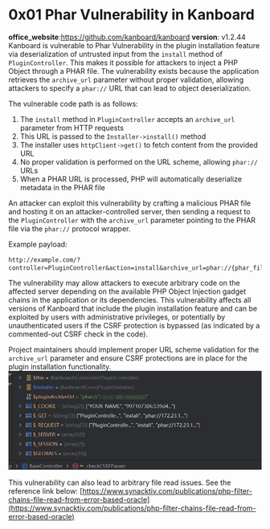 # 0x01 Phar Vulnerability in Kanboard
**office_website**:https://github.com/kanboard/kanboard 
**version**: v1.2.44
Kanboard is vulnerable to Phar Vulnerability  in the plugin installation feature via deserialization of untrusted input from the `install` method of `PluginController`. This makes it possible for attackers to inject a PHP Object through a PHAR file. The vulnerability exists because the application retrieves the `archive_url` parameter without proper validation, allowing attackers to specify a `phar://` URL that can lead to object deserialization.

The vulnerable code path is as follows:
1. The `install` method in `PluginController` accepts an `archive_url` parameter from HTTP requests
2. This URL is passed to the `Installer->install()` method
3. The installer uses `httpClient->get()` to fetch content from the provided URL
4. No proper validation is performed on the URL scheme, allowing `phar://` URLs
5. When a PHAR URL is processed, PHP will automatically deserialize metadata in the PHAR file

An attacker can exploit this vulnerability by crafting a malicious PHAR file and hosting it on an attacker-controlled server, then sending a request to the `PluginController` with the `archive_url` parameter pointing to the PHAR file via the `phar://` protocol wrapper.

Example payload:
```
http://example.com/?controller=PluginController&action=install&archive_url=phar://{phar_file}
```

The vulnerability may allow attackers to execute arbitrary code on the affected server depending on the available PHP Object Injection gadget chains in the application or its dependencies. This vulnerability affects all versions of Kanboard that include the plugin installation feature and can be exploited by users with administrative privileges, or potentially by unauthenticated users if the CSRF protection is bypassed (as indicated by a commented-out CSRF check in the code).

Project maintainers should implement proper URL scheme validation for the `archive_url` parameter and ensure CSRF protections are in place for the plugin installation functionality.
![alt text](../dists/kandboard_phar.png)


This vulnerability can also lead to arbitrary file read issues. See the reference link below:
[https://www.synacktiv.com/publications/php-filter-chains-file-read-from-error-based-oracle](https://www.synacktiv.com/publications/php-filter-chains-file-read-from-error-based-oracle)




